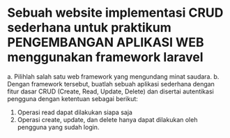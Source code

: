 Sebuah website implementasi CRUD sederhana untuk praktikum PENGEMBANGAN APLIKASI WEB menggunakan framework laravel 
=========================================================================
a. Pilihlah salah satu web framework yang mengundang minat saudara.
b. Dengan framework tersebut, buatlah sebuah aplikasi sederhana dengan fitur dasar
CRUD (Create, Read, Update, Delete) dan disertai autentikasi pengguna dengan
ketentuan sebagai berikut:
1. Operasi read dapat dilakukan siapa saja
2. Operasi create, update, dan delete hanya dapat dilakukan oleh pengguna
yang sudah login.
